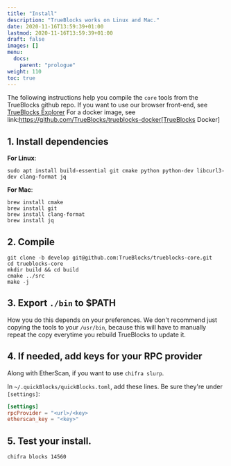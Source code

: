 ```yaml
---
title: "Install"
description: "TrueBlocks works on Linux and Mac."
date: 2020-11-16T13:59:39+01:00
lastmod: 2020-11-16T13:59:39+01:00
draft: false
images: []
menu:
  docs:
    parent: "prologue"
weight: 110
toc: true
---
```


The following instructions help you compile the `core` tools from the TrueBlocks github repo.
If you want to use our browser front-end, see [TrueBlocks Explorer](https://github.com/TrueBlocks/trueblocks-explorer) For a docker image, see link:https://github.com/TrueBlocks/trueblocks-docker[TrueBlocks Docker]

## 1. Install dependencies

**For Linux**:

```shell
sudo apt install build-essential git cmake python python-dev libcurl3-dev clang-format jq
```

**For Mac**:

```shell
brew install cmake
brew install git
brew install clang-format
brew install jq
```

## 2. Compile

```shell
git clone -b develop git@github.com:TrueBlocks/trueblocks-core.git
cd trueblocks-core
mkdir build && cd build
cmake ../src
make -j
```

## 3. Export `./bin` to $PATH

How you do this depends on your preferences. We don't recommend just copying the tools to your `/usr/bin`, because this will have to manually repeat the copy everytime you rebuild TrueBlocks to update it.

## 4. If needed, add keys for your RPC provider

Along with EtherScan, if you want to use `chifra slurp`. 

In `~/.quickBlocks/quickBlocks.toml`, add these lines. Be sure they're under `[settings]`:

```toml
[settings]
rpcProvider = "<url>/<key>
etherscan_key = "<key>"
```

## 5. Test your install.

```shell
chifra blocks 14560
```

